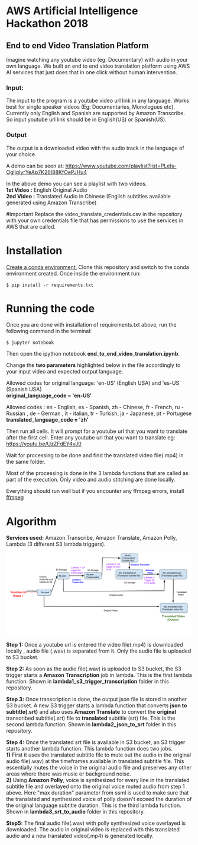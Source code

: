 # AWS Artificial Intelligence Hackathon 2018

## End to end Video Translation Platform
Imagine watching any youtube video (eg: Documentary) with audio in your own language.
We built an end to end video translation platform using AWS AI services that just does that in one click without human intervention.

### Input:
The input to the program is a youtube video url link in any language. Works best for single speaker videos (Eg: Documentaries, Monologues etc). Currently only English and Spanish are supported by Amazon Transcribe.
So input youtube url link should be in English(US) or Spanish(US).
 
### Output
The output is a downloaded video with the audio track in the language of your choice.

A demo can be seen at:
https://www.youtube.com/playlist?list=PLeIs-OgljgIyrYeAp7K26I88KfOePJHu4

In the above demo you can see a playlist with two videos.  
**1st Video :** English Original Audio  
**2nd Video :** Translated Audio in Chinese (English subtitles available generated using Amazon Transcribe)

#Important
Replace the video_translate_credentials.csv in the repository with your own credentials file that has permissions to use the services in AWS that are called.

# Installation
[Create a conda environment.](https://conda.io/docs/user-guide/tasks/manage-environments.html#creating-an-environment-with-commands)
Clone this repository and switch to the conda environment created.
Once inside the environment run:
```
$ pip install -r requirements.txt

```
# Running the code

Once you are done with installation of requirements.txt above, run the following command in the terminal:
```
$ jupyter notebook

```

Then open the ipython notebook 
**end_to_end_video_translation.ipynb**.

Change the **two parameters** highlighted below in the file accordingly to your input video and expected output language.  

Allowed  codes for original language: 'en-US' (English USA) and  'es-US' (Spanish USA)  
**original_language_code = 'en-US'**  

Allowed codes : en - English, es - Spanish, zh - Chinese, fr - French, ru - Russian , de - German , it - italian, 
tr - Turkish, ja - Japanese, pt - Portugese  
**translated_language_code = 'zh'**

Then run all cells. It will prompt for a youtube url that you want to translate after the first cell.
Enter any youtube url that you want to translate eg: https://youtu.be/UzZFdEY4vJ0

Wait for processing to be done and find the translated video file(.mp4) in the same folder.

Most of the processing is done in the 3 lambda functions that are called as part of the execution.
Only video and audio stitching are done locally.

Everything should run well but if you encounter any ffmpeg errors,
install [ffmpeg](https://www.ffmpeg.org/)

# Algorithm
**Services used:** Amazon Transcribe, Amazon Translate, Amazon Polly, Lambda (3 different S3 lambda triggers).

![Workflow Overview](end_to_end_pipeline_diagram.png)

**Step 1:** Once a youtube url is entered the video file(.mp4) is downloaded locally , 
audio file (.wav) is separated from it. Only the audio file is uploaded to S3 bucket.
 
**Step 2:** As soon as the audio file(.wav) is uploaded to S3 bucket, the S3 trigger starts a **Amazon Transcription** job in lambda. This is the first lambda function.
 Shown in **lambda1_s3_trigger_transcription** folder in this repository.
 
 **Step 3:** Once transcription is done, the output json file is stored in another S3 bucket.
 A new S3 trigger starts a lambda function that converts **json to subtitle(.srt)** and also uses **Amazon Translate** to convert the **original** transcribed subtitle(.srt)
 file to **translated** subtitle (srt) file. This is the second lambda function.
 Shown in **lambda2_json_to_srt** folder in this repository.
 
 **Step 4:** Once the translated srt file is available in S3 bucket, an S3 trigger starts
 another lambda function. This lambda function does two jobs.  
 **1)** First it uses the translated subtitle file to mute out the audio in the original audio file(.wav) at the timeframes available in translated subtitle file. This essentially mutes the voice in the original audio file and preserves any other areas where there was music or background noise.  
 **2)** Using **Amazon Polly**, voice is synthesized for every line in the translated subtitle
 file and overlayed onto the original voice muted audio from step 1 above. Here "max duration" parameter from ssml is used to make sure that
 the translated and synthesized voice of polly doesn't exceed the duration of the original language subtitle duration.
   This is the third lambda function.
 Shown in **lambda3_srt_to_audio** folder in this repository.
 
 **Step5:** The final audio file(.wav) with polly synthesized voice overlayed is downloaded. The audio in original video is replaced with this translated
 audio and a new translated video(.mp4) is  generated locally.
 
 
 